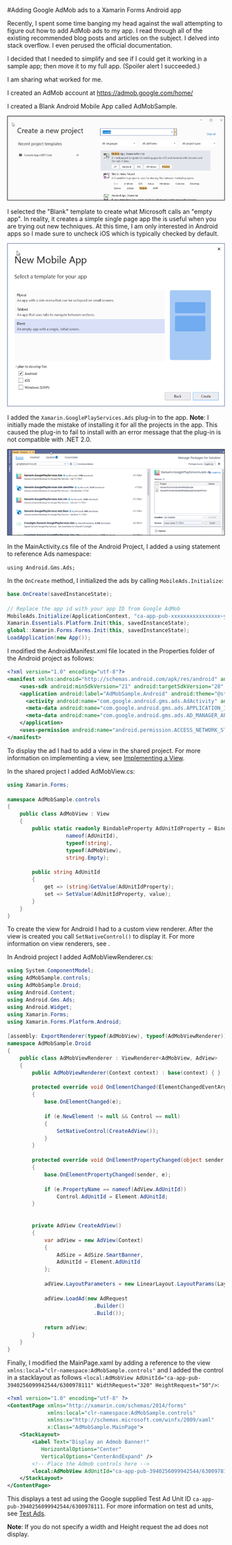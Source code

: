 #Adding Google AdMob ads to a Xamarin Forms Android app

Recently, I spent some time banging my head against the wall attempting to figure out how to add AdMob ads to my app. I read through all of the existing recommended blog posts and articles on the subject. I delved into stack overflow. I even perused the official documentation. 

I decided that I needed to simplify and see if I could get it working in a sample app; then move it to my full app. (Spoiler alert I succeeded.) 

I am sharing what worked for me.

I created an AdMob account at https://admob.google.com/home/

I created a Blank Android Mobile App called AdMobSample.

![Create Mobile app in Visual Studio](images/admob-vs-new-project.png)

I selected the "Blank" template to create what Microsoft calls an "empty app". In reality, it creates a simple single page app the is useful when you are trying out new techniques. At this time, I am only interested in Android apps so I made sure to uncheck iOS which is typically checked by default.

![Create an empty app](images/admob-new-app.png)

I added the `Xamarin.GooglePlayServices.Ads` plug-in to the app. **Note**: I initially made the mistake of installing it for all the projects in the app. This caused the plug-in to fail to install with an error message that the plug-in is not compatible with .NET 2.0.

![Create an empty app](images/admob-google-playservices-ads.png)

In the MainActivity.cs file of the Android Project, I added a using statement to reference Ads namespace:

`using Android.Gms.Ads;`

In the `OnCreate` method, I initialized the ads by calling `MobileAds.Initialize`:

```csharp
base.OnCreate(savedInstanceState);

// Replace the app id with your app ID from Google AdMob
MobileAds.Initialize(ApplicationContext, "ca-app-pub-xxxxxxxxxxxxxxxx~yyyyyyyyyy");
Xamarin.Essentials.Platform.Init(this, savedInstanceState);
global::Xamarin.Forms.Forms.Init(this, savedInstanceState);
LoadApplication(new App());
```

I modified the AndroidManifest.xml file located in the Properties folder of the Android project as follows:

```xml
<?xml version="1.0" encoding="utf-8"?>
<manifest xmlns:android="http://schemas.android.com/apk/res/android" android:versionCode="1" android:versionName="1.0" package="com.companyname.admobsample">
    <uses-sdk android:minSdkVersion="21" android:targetSdkVersion="28" />
    <application android:label="AdMobSample.Android" android:theme="@style/MainTheme">
      <activity android:name="com.google.android.gms.ads.AdActivity" android:configChanges="keyboard|keyboardHidden|orientation|screenLayout|uiMode|screenSize|smallestScreenSize" android:theme="@android:style/Theme.Translucent" />
      <meta-data android:name="com.google.android.gms.ads.APPLICATION_ID" android:value="ca-app-pub-xxxxxxxxxxxxxxxx~yyyyyyyyyy" />
      <meta-data android:name="com.google.android.gms.ads.AD_MANAGER_APP" android:value="true" />
    </application>
    <uses-permission android:name="android.permission.ACCESS_NETWORK_STATE" />
</manifest>
```

To display the ad I had to add a view in the shared project. For more information on implementing a view, see [Implementing a View](https://docs.microsoft.com/en-us/xamarin/xamarin-forms/app-fundamentals/custom-renderer/view).

In the shared project I added AdMobView.cs:

```csharp
using Xamarin.Forms;

namespace AdMobSample.controls
{
	public class AdMobView : View
	{
		public static readonly BindableProperty AdUnitIdProperty = BindableProperty.Create(
				   nameof(AdUnitId),
				   typeof(string),
				   typeof(AdMobView),
				   string.Empty);

		public string AdUnitId
		{
			get => (string)GetValue(AdUnitIdProperty);
			set => SetValue(AdUnitIdProperty, value);
		}
	}
}
```

To create the view for Android I had to a custom view renderer. After the view is created you call `SetNativeControl()` to display it. For more information on view renderers, see [](https://docs.microsoft.com/en-us/xamarin/xamarin-forms/app-fundamentals/custom-renderer/).

In Android project I added AdMobViewRenderer.cs:

```csharp
using System.ComponentModel;
using AdMobSample.controls;
using AdMobSample.Droid;
using Android.Content;
using Android.Gms.Ads;
using Android.Widget;
using Xamarin.Forms;
using Xamarin.Forms.Platform.Android;

[assembly: ExportRenderer(typeof(AdMobView), typeof(AdMobViewRenderer))]
namespace AdMobSample.Droid
{
	public class AdMobViewRenderer : ViewRenderer<AdMobView, AdView>
	{
		public AdMobViewRenderer(Context context) : base(context) { }

		protected override void OnElementChanged(ElementChangedEventArgs<AdMobView> e)
		{
			base.OnElementChanged(e);

			if (e.NewElement != null && Control == null)
			{
				SetNativeControl(CreateAdView());
			}
		}

		protected override void OnElementPropertyChanged(object sender, PropertyChangedEventArgs e)
		{
			base.OnElementPropertyChanged(sender, e);

			if (e.PropertyName == nameof(AdView.AdUnitId))
				Control.AdUnitId = Element.AdUnitId;
		}

		
		private AdView CreateAdView()
		{
			var adView = new AdView(Context)
			{
				AdSize = AdSize.SmartBanner,
				AdUnitId = Element.AdUnitId
			};

			adView.LayoutParameters = new LinearLayout.LayoutParams(LayoutParams.MatchParent, LayoutParams.MatchParent);

			adView.LoadAd(new AdRequest
							.Builder()
							.Build());

			return adView;
		}
	}
}
```

Finally, I modified the MainPage.xaml by adding a reference to the view `xmlns:local="clr-namespace:AdMobSample.controls"` and I added the control in a stacklayout as follows `<local:AdMobView AdUnitId="ca-app-pub-3940256099942544/6300978111" WidthRequest="320" HeightRequest="50"/>`:

```xml
<?xml version="1.0" encoding="utf-8" ?>
<ContentPage xmlns="http://xamarin.com/schemas/2014/forms"
             xmlns:local="clr-namespace:AdMobSample.controls"
             xmlns:x="http://schemas.microsoft.com/winfx/2009/xaml"
             x:Class="AdMobSample.MainPage">
    <StackLayout>
        <Label Text="Display an Admob Banner!" 
           HorizontalOptions="Center"
           VerticalOptions="CenterAndExpand" />
        <!-- Place the Admob controls here -->
        <local:AdMobView AdUnitId="ca-app-pub-3940256099942544/6300978111" WidthRequest="320" HeightRequest="50"/>
    </StackLayout>
</ContentPage>
```
This displays a test ad using the Google supplied Test Ad Unit ID `ca-app-pub-3940256099942544/6300978111`. For more information on test ad units, see [Test Ads](https://developers.google.com/admob/android/test-ads).

**Note**: If you do not specify a width and Height request the ad does not display.
